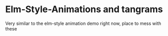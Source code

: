 # Elm-Style-Animations and tangrams

Very similar to the elm-style animation demo right now, place to mess with these
